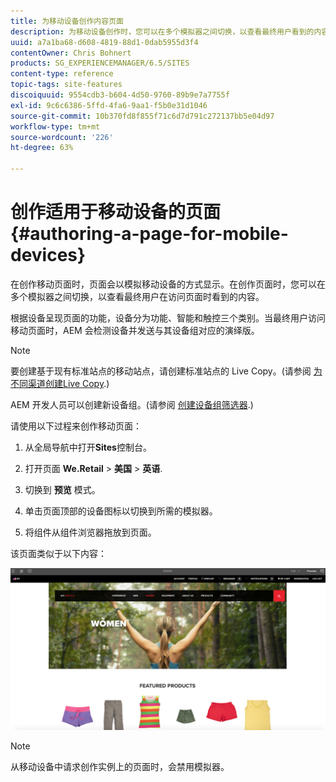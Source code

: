 ```yaml
---
title: 为移动设备创作内容页面
description: 为移动设备创作时，您可以在多个模拟器之间切换，以查看最终用户看到的内容。
uuid: a7a1ba68-d608-4819-88d1-0dab5955d3f4
contentOwner: Chris Bohnert
products: SG_EXPERIENCEMANAGER/6.5/SITES
content-type: reference
topic-tags: site-features
discoiquuid: 9554cdb3-b604-4d50-9760-89b9e7a7755f
exl-id: 9c6c6386-5ffd-4fa6-9aa1-f5b0e31d1046
source-git-commit: 10b370fd8f855f71c6d7d791c272137bb5e04d97
workflow-type: tm+mt
source-wordcount: '226'
ht-degree: 63%

---
```


# 创作适用于移动设备的页面{#authoring-a-page-for-mobile-devices}

在创作移动页面时，页面会以模拟移动设备的方式显示。在创作页面时，您可以在多个模拟器之间切换，以查看最终用户在访问页面时看到的内容。

根据设备呈现页面的功能，设备分为功能、智能和触控三个类别。当最终用户访问移动页面时，AEM 会检测设备并发送与其设备组对应的演绎版。

>[!NOTE]
>
>要创建基于现有标准站点的移动站点，请创建标准站点的 Live Copy。(请参阅 [为不同渠道创建Live Copy](/help/sites-administering/msm-livecopy.md).)
>
>AEM 开发人员可以创建新设备组。(请参阅 [创建设备组筛选器](/help/sites-developing/groupfilters.md).)

请使用以下过程来创作移动页面：

1. 从全局导航中打开&#x200B;**Sites**&#x200B;控制台。
1. 打开页面 **We.Retail** > **美国** > **英语**.

1. 切换到 **预览** 模式。
1. 单击页面顶部的设备图标以切换到所需的模拟器。
1. 将组件从组件浏览器拖放到页面。

该页面类似于以下内容：

![mobileipademu](assets/mobileipademu.png)

>[!NOTE]
>
>从移动设备中请求创作实例上的页面时，会禁用模拟器。
